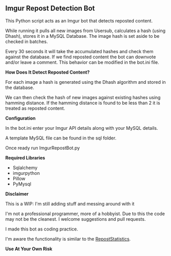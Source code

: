 **Imgur Repost Detection Bot**
------------------------------

This Python script acts as an Imgur bot that detects reposted content.

While running it pulls all new images from Usersub, calculates a hash (using Dhash), stores it in a MySQL Database.  The image hash is set aside to be checked in batches.

Every 30 seconds it will take the accumulated hashes and check them against the database.  If we find reposted content the bot can downvote and/or leave a comment.  This behavior can be modified in the bot.ini file.

**How Does It Detect Reposted Content?**

For each image a hash is generated using the Dhash algorithm and stored in the database.

We can then check the hash of new images against existing hashes using hamming distance. If the hamming distance is found to be less than 2 it is treated as reposted content.

**Configuration**

In the bot.ini enter your Imgur API details along with your MySQL details.

A template MySQL file can be found in the sql folder.

Once ready run ImgurRepostBot.py

**Required Libraries**

 - Sqlalchemy
 - imgurpython
 - Pillow
 - PyMysql

**Disclaimer**

This is a WIP: I'm still adding stuff and messing around with it

I'm not a professional programmer, more of a hobbyist. Due to this the code may not be the cleanest.  I welcome suggestions and pull requests.

I made this bot as coding practice.

I'm aware the functionality is similar to the [RepostStatistics](http://imgur.com/user/RepostStatistics).

**Use At Your Own Risk**